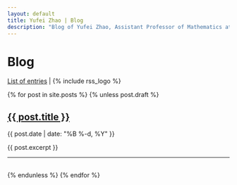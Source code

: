 ```yaml
---
layout: default
title: Yufei Zhao | Blog
description: "Blog of Yufei Zhao, Assistant Professor of Mathematics at MIT"
---
```



<div class="blog">
<h1 class="content-listing-header sans">Blog</h1>

<p>
<a href="/blog/list/">List of entries</a>
|
{% include rss_logo %}
</p>

{% for post in site.posts %}
{% unless post.draft %}
<h2><a href="{{ post.url | prepend: site.baseurl }}">{{ post.title }}</a></h2>
<p><span class="smaller">{{ post.date | date: "%B %-d, %Y" }}</span></p>
<div>{{ post.excerpt }}</div>
<hr class="slender"> 
<br/>
{% endunless %}
{% endfor %}

</div>